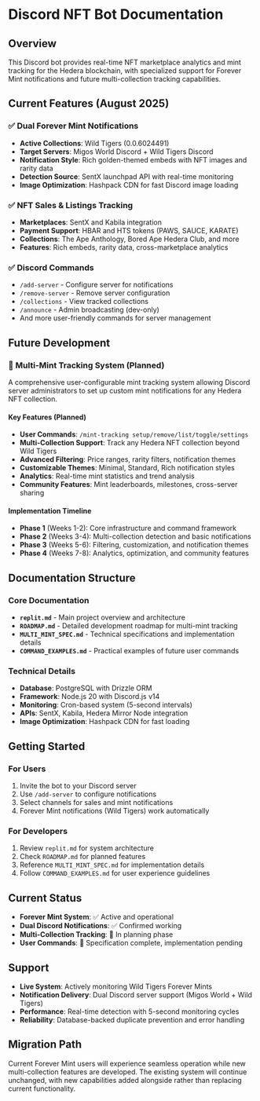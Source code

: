 # Discord NFT Bot Documentation

## Overview
This Discord bot provides real-time NFT marketplace analytics and mint tracking for the Hedera blockchain, with specialized support for Forever Mint notifications and future multi-collection tracking capabilities.

## Current Features (August 2025)

### ✅ Dual Forever Mint Notifications
- **Active Collections**: Wild Tigers (0.0.6024491)
- **Target Servers**: Migos World Discord + Wild Tigers Discord
- **Notification Style**: Rich golden-themed embeds with NFT images and rarity data
- **Detection Source**: SentX launchpad API with real-time monitoring
- **Image Optimization**: Hashpack CDN for fast Discord image loading

### ✅ NFT Sales & Listings Tracking
- **Marketplaces**: SentX and Kabila integration
- **Payment Support**: HBAR and HTS tokens (PAWS, SAUCE, KARATE)
- **Collections**: The Ape Anthology, Bored Ape Hedera Club, and more
- **Features**: Rich embeds, rarity data, cross-marketplace analytics

### ✅ Discord Commands
- `/add-server` - Configure server for notifications
- `/remove-server` - Remove server configuration
- `/collections` - View tracked collections
- `/announce` - Admin broadcasting (dev-only)
- And more user-friendly commands for server management

## Future Development

### 🚧 Multi-Mint Tracking System (Planned)
A comprehensive user-configurable mint tracking system allowing Discord server administrators to set up custom mint notifications for any Hedera NFT collection.

#### Key Features (Planned)
- **User Commands**: `/mint-tracking setup/remove/list/toggle/settings`
- **Multi-Collection Support**: Track any Hedera NFT collection beyond Wild Tigers
- **Advanced Filtering**: Price ranges, rarity filters, notification themes
- **Customizable Themes**: Minimal, Standard, Rich notification styles
- **Analytics**: Real-time mint statistics and trend analysis
- **Community Features**: Mint leaderboards, milestones, cross-server sharing

#### Implementation Timeline
- **Phase 1** (Weeks 1-2): Core infrastructure and command framework
- **Phase 2** (Weeks 3-4): Multi-collection detection and basic notifications
- **Phase 3** (Weeks 5-6): Filtering, customization, and notification themes
- **Phase 4** (Weeks 7-8): Analytics, optimization, and community features

## Documentation Structure

### Core Documentation
- **`replit.md`** - Main project overview and architecture
- **`ROADMAP.md`** - Detailed development roadmap for multi-mint tracking
- **`MULTI_MINT_SPEC.md`** - Technical specifications and implementation details
- **`COMMAND_EXAMPLES.md`** - Practical examples of future user commands

### Technical Details
- **Database**: PostgreSQL with Drizzle ORM
- **Framework**: Node.js 20 with Discord.js v14
- **Monitoring**: Cron-based system (5-second intervals)
- **APIs**: SentX, Kabila, Hedera Mirror Node integration
- **Image Optimization**: Hashpack CDN for fast loading

## Getting Started

### For Users
1. Invite the bot to your Discord server
2. Use `/add-server` to configure notifications
3. Select channels for sales and mint notifications
4. Forever Mint notifications (Wild Tigers) work automatically

### For Developers
1. Review `replit.md` for system architecture
2. Check `ROADMAP.md` for planned features
3. Reference `MULTI_MINT_SPEC.md` for implementation details
4. Follow `COMMAND_EXAMPLES.md` for user experience guidelines

## Current Status
- **Forever Mint System**: ✅ Active and operational
- **Dual Discord Notifications**: ✅ Confirmed working
- **Multi-Collection Tracking**: 🚧 In planning phase
- **User Commands**: 🚧 Specification complete, implementation pending

## Support
- **Live System**: Actively monitoring Wild Tigers Forever Mints
- **Notification Delivery**: Dual Discord server support (Migos World + Wild Tigers)
- **Performance**: Real-time detection with 5-second monitoring cycles
- **Reliability**: Database-backed duplicate prevention and error handling

## Migration Path
Current Forever Mint users will experience seamless operation while new multi-collection features are developed. The existing system will continue unchanged, with new capabilities added alongside rather than replacing current functionality.